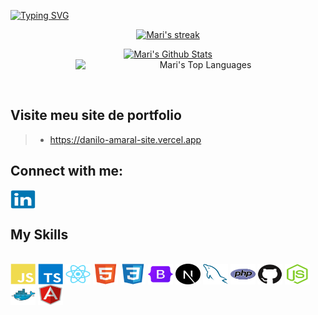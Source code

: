 
[![Typing SVG](https://readme-typing-svg.herokuapp.com/?color=8338ec&size=35&center=true&vCenter=true&width=1000&lines=Hello+world,+My+Name+is+Danilo+Amaral;I'm+26+years+old;I+from+Brazil,+PE;I'm+a+programmer;Be+Welcome!+:%29)](https://git.io/typing-svg)


<div align="center">
    <p>        
      <a href="https://github.com/Danilo55Amaral">                   
        <img title="🔥 Get streak stats for your profile at git.io/streak-stats" alt="Mari's streak" src="https://github-readme-streak-stats.herokuapp.com/?user=Danilo55Amaral&theme=midnight-purple&hide_border=true&stroke=0000&background=0D1117" />
      </a>
    </p>
    <p>
        <!--Stats-->
        <a href="https://github.com/Danilo55Amaral">
            <img alt="Mari's Github Stats" src="https://github-readme-stats.vercel.app/api?username=Danilo55Amaral&show_icons=true&count_private=true&theme=midnight-purple&hide_border=true&bg_color=0D1117" width="400px" />
        </a>
        <!--Languages-->
        <a href="https://github.com/Danilo55Amaral">
            <img alt="Mari's Top Languages" src="https://github-readme-stats.vercel.app/api/top-langs/?username=Danilo55Amaral&langs_count=8&count_private=true&layout=compact&theme=midnight-purple&hide_border=true&bg_color=0D1117" align="right" width="400px" />
        </a>
    </p>  
</div>


<br><br>

## Visite meu site de portfolio
> * https://danilo-amaral-site.vercel.app

## Connect with me:
<a href="https://www.linkedin.com/in/danilo-amaral-305457195/" target="_blank">
<img align="center" alt="danilo-linkedin" height="30" width="40" src="https://raw.githubusercontent.com/devicons/devicon/master/icons/linkedin/linkedin-original.svg" style="max-width:100%;">
</a>



## My  Skills

<div style="display: inline_block"><br>
  <img align="center" alt="Danilo-Js" height="33" width="40" src="https://raw.githubusercontent.com/devicons/devicon/master/icons/javascript/javascript-plain.svg">
  <img align="center" alt="Danilo-Ts" height="33" width="40" src="https://raw.githubusercontent.com/devicons/devicon/master/icons/typescript/typescript-plain.svg">
  <img align="center" alt="Danilo-React" height="33" width="40" src="https://raw.githubusercontent.com/devicons/devicon/master/icons/react/react-original.svg">
  <img align="center" alt="Danilo-HTML" height="33" width="40" src="https://raw.githubusercontent.com/devicons/devicon/master/icons/html5/html5-original.svg">
  <img align="center" alt="Danilo-CSS" height="33" width="40" src="https://raw.githubusercontent.com/devicons/devicon/master/icons/css3/css3-original.svg">
  <img align="center" alt="Danilo-bootstrap" height="33" width="40" src="https://raw.githubusercontent.com/devicons/devicon/master/icons/bootstrap/bootstrap-original.svg"> 
  <img align="center" alt="Danilo-nextjs" height="33" width="40" src="https://raw.githubusercontent.com/devicons/devicon/master/icons/nextjs/nextjs-original.svg">
  <img align="center" alt="Danilo-mysql" height="33" width="40" src="https://raw.githubusercontent.com/devicons/devicon/master/icons/mysql/mysql-original.svg">
  <img align="center" alt="Danilo-php" height="33" width="40" src="https://raw.githubusercontent.com/devicons/devicon/master/icons/php/php-original.svg">
  <img align="center" alt="Danilo-github" height="33" width="40" src="https://raw.githubusercontent.com/devicons/devicon/master/icons/github/github-original.svg">
  <img align="center" alt="Danilo-nodejs" height="33" width="40" src="https://raw.githubusercontent.com/devicons/devicon/master/icons/nodejs/nodejs-original.svg">
  <img align="center" alt="Danilo-docker" height="33" width="40" src="https://raw.githubusercontent.com/devicons/devicon/master/icons/docker/docker-original.svg">
  <img align="center" alt="Danilo-angularjs" height="33" width="40" src="https://raw.githubusercontent.com/devicons/devicon/master/icons/angularjs/angularjs-original.svg">
</div>




<!---
Danilo55Amaral/Danilo55Amaral is a ✨ special ✨ repository because its `README.md` (this file) appears on your GitHub profile.
You can click the Preview link to take a look at your changes.
--->

